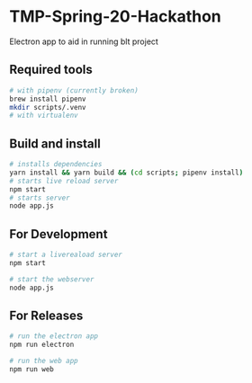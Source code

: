 # TMP-Spring-20-Hackathon
Electron app to aid in running blt project

## Required tools
```bash
# with pipenv (currently broken)
brew install pipenv
mkdir scripts/.venv
# with virtualenv

```

## Build and install
```bash
# installs dependencies
yarn install && yarn build && (cd scripts; pipenv install)
# starts live reload server
npm start
# starts server
node app.js
```

## For Development
```bash
# start a livereaload server 
npm start 

# start the webserver
node app.js
```

## For Releases
```bash
# run the electron app
npm run electron

# run the web app
npm run web
```